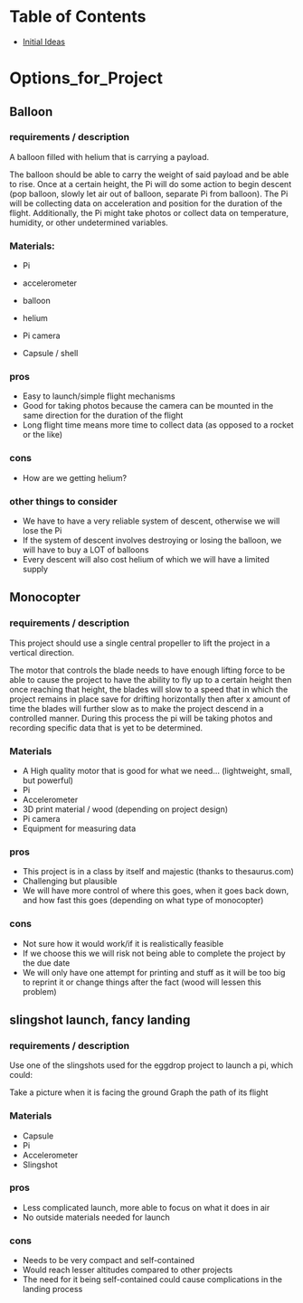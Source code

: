 # Table of Contents
* [Initial Ideas](#Options_for_Project)

# Options_for_Project

## Balloon

### requirements / description

A balloon filled with helium that is carrying a payload.

The balloon should be able to carry the weight of said payload and be able to rise. Once at a certain height, the Pi will do some action to begin descent (pop balloon, slowly let air out of balloon, separate Pi from balloon). The Pi will be collecting data on acceleration and position for the duration of the flight. Additionally, the Pi might take photos or collect data on temperature, humidity, or other undetermined variables. 

### Materials:

* Pi

* accelerometer

* balloon

* helium

* Pi camera

* Capsule / shell


### pros
* Easy to launch/simple flight mechanisms
* Good for taking photos because the camera can be mounted in the same direction for the duration of the flight
* Long flight time means more time to collect data (as opposed to a rocket or the like)

### cons
* How are we getting helium?

### other things to consider
* We have to have a very reliable system of descent, otherwise we will lose the Pi
* If the system of descent involves destroying or losing the balloon, we will have to buy a LOT of balloons
* Every descent will also cost helium of which we will have a limited supply

## Monocopter

### requirements / description

This project should use a single central propeller to lift the project in a vertical direction. 

The motor that controls the blade needs to have enough lifting force to be able to cause the project to have the ability to fly up to a certain height then once reaching that height, the blades will slow to a speed that in which the project remains in place save for drifting horizontally then after x amount of time the blades will further slow as to make the project descend in a controlled manner. During this process the pi will be taking photos and recording specific data that is yet to be determined.

### Materials
* A High quality motor that is good for what we need… (lightweight, small, but powerful)
* Pi
* Accelerometer 
* 3D print material / wood (depending on project design)
* Pi camera
* Equipment for measuring data


### pros
* This project is in a class by itself and majestic (thanks to thesaurus.com)
* Challenging but plausible
* We will have more control of where this goes, when it goes back down, and how fast this goes (depending on what type of monocopter) 
### cons
* Not sure how it would work/if it is realistically feasible
* If we choose this we will risk not being able to complete the project by the due date
* We will only have one attempt for printing and stuff as it will be too big to reprint it or change things after the fact (wood will lessen this problem)
 
## slingshot launch, fancy landing

### requirements / description

Use one of the slingshots used for the eggdrop project to launch a pi, which could:

Take a picture when it is facing the ground
Graph the path of its flight

### Materials

* Capsule
* Pi
* Accelerometer
* Slingshot 

### pros

* Less complicated launch, more able to focus on what it does in air
* No outside materials needed for launch

### cons

* Needs to be very compact and self-contained
* Would reach lesser altitudes compared to other projects
* The need for it being self-contained could cause complications in the landing process

